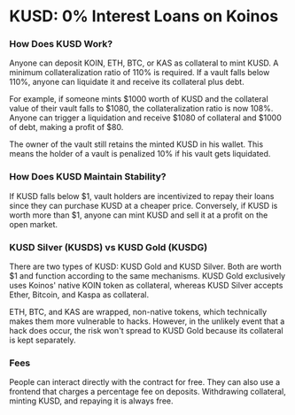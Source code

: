 # KUSD: 0% Interest Loans on Koinos

### How Does KUSD Work?

Anyone can deposit KOIN, ETH, BTC, or KAS as collateral to mint KUSD. A minimum collateralization ratio of 110% is required. If a vault falls below 110%, anyone can liquidate it and receive its collateral plus debt.

For example, if someone mints $1000 worth of KUSD and the collateral value of their vault falls to $1080, the collateralization ratio is now 108%. Anyone can trigger a liquidation and receive $1080 of collateral and $1000 of debt, making a profit of $80.

The owner of the vault still retains the minted KUSD in his wallet. This means the holder of a vault is penalized 10% if his vault gets liquidated.

### How Does KUSD Maintain Stability?

If KUSD falls below $1, vault holders are incentivized to repay their loans since they can purchase KUSD at a cheaper price. Conversely, if KUSD is worth more than $1, anyone can mint KUSD and sell it at a profit on the open market.

### KUSD Silver (KUSDS) vs KUSD Gold (KUSDG)

There are two types of KUSD: KUSD Gold and KUSD Silver. Both are worth $1 and function according to the same mechanisms. KUSD Gold exclusively uses Koinos' native KOIN token as collateral, whereas KUSD Silver accepts Ether, Bitcoin, and Kaspa as collateral.

ETH, BTC, and KAS are wrapped, non-native tokens, which technically makes them more vulnerable to hacks. However, in the unlikely event that a hack does occur, the risk won't spread to KUSD Gold because its collateral is kept separately.

### Fees

People can interact directly with the contract for free. They can also use a frontend that charges a percentage fee on deposits. Withdrawing collateral, minting KUSD, and repaying it is always free.